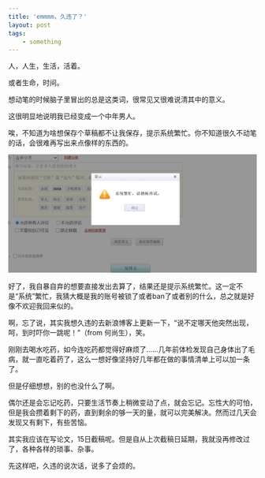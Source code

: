 ```yaml
---
title: 'emmmm，久违了？'
layout: post
tags:
    - something
---
```


人，人生，生活，活着。

或者生命，时间。

想动笔的时候脑子里冒出的总是这类词，很常见又很难说清其中的意义。

这很明显地说明我已经变成一个中年男人。

唉，不知道为啥想保存个草稿都不让我保存，提示系统繁忙。你不知道很久不动笔的话，会很难再写出来点像样的东西的。

![](/files/2021/20210112224057.png)


好了，我自暴自弃的想要直接发出去算了，结果还是提示系统繁忙。这一定不是“系统”繁忙，我猜大概是我的账号被锁了或者ban了或者别的什么，总之就是好像不欢迎我回来似的。

啊，忘了说，其实我想久违的去新浪博客上更新一下，“说不定哪天他突然出现，呵，到时吓你一跳呢！”（from 何尚生），笑。

刚刚去喝水吃药，如今连吃药都觉得好麻烦了……几年前体检发现自己身体出了毛病，就一直吃着药了，这么一想好像坚持好几年都在做的事情清单上可以加一条了。

但是仔细想想，别的也没什么了啊。

偶尔还是会忘记吃药，只要生活节奏上稍微变动了点，就会忘记。忘性大的可怕，但是我会攒着剩下的药，直到剩余的够一天的量，就可以完美解决。然而过几天会发现又有剩下，有些苦恼。

其实我应该在写论文，15日截稿呢。但是自从上次截稿日延期，我就没再修改过了，各种各样的琐事、杂事。

先这样吧，久违的说次话，说多了会烦的。